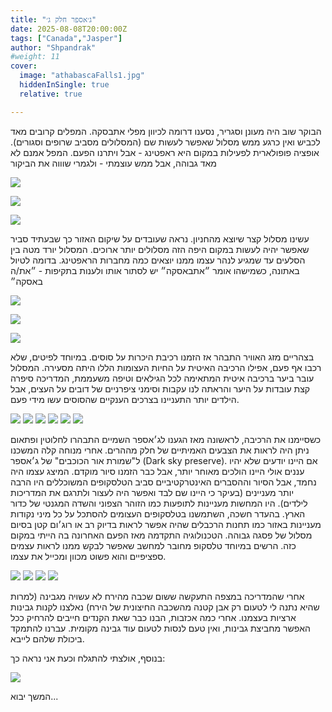 ```yaml
---
title: "ג׳אספר חלק ג׳"
date: 2025-08-08T20:00:00Z
tags: ["Canada","Jasper"]
author: "Shpandrak"
#weight: 11
cover:
  image: "athabascaFalls1.jpg"
  hiddenInSingle: true
  relative: true

---
```


הבוקר שוב היה מעונן וסגריר, נסענו דרומה לכיוון מפלי אתבסקה. המפלים קרובים מאד לכביש ואין כרגע ממש מסלול שאפשר לעשות שם (המסלולים מסביב שרופים וסגורים). אופציה פופולארית לפעילות במקום היא ראפטינג - אבל ויתרנו הפעם. המפל אמנם לא מאד גבוהה, אבל ממש עוצמתי - ולגמרי שוווה את הביקור

![](athabascaFalls1.jpg)

![](athabascaFalls2.jpg)

![](athabascaFalls3.jpg)

עשינו מסלול קצר שיוצא מהחניון. נראה שעובדים על שיקום האזור כך שבעתיד סביר שאפשר יהיה לעשות במקום היפה הזה מסלולים יותר ארוכים. המסלול יורד מטה בין הסלעים עד שמגיע לנהר עצמו ממנו יוצאים כמה מחברות הראפטינג. בדומה לטיול באתונה, כשמישהו אומר ״אתבאסקה״ יש לסתור אותו ולענות בתקיפות - ״את/ה באסקה״

![](athabascaFalls4.jpg)

![](athabascaFalls5.jpg)

![](athabascaFalls6.jpg)

בצהריים מזג האוויר התבהר אז הזמנו רכיבת היכרות על סוסים. במיוחד לפיטים, שלא רכבו אף פעם, אפילו הרכיבה האיטית על החיות העצומות הללו היתה מסעירה. המסלול עובר ביער ברכיבה איטית המתאימה לכל הגילאים וטיפה משעממת, המדריכה סיפרה קצת עובדות על היער והראתה לנו עקבות וסימני ציפרניים של דובים על העצים, אבל הילדים יותר התעניינו בצרכים הענקיים שהסוסים עשו מידי פעם.

![](horses1.jpg)
![](horses2.jpg)
![](horses3.jpg)
![](horses4.jpg)
![](horses5.jpg)
![](horses6.jpg)

כשסיימנו את הרכיבה, לראשונה מאז הגענו לג׳אספר השמיים התבהרו לחלוטין ופתאום ניתן היה לראות את הצבעים האמיתיים של חלק מההרים. אחרי מנוחה קלה המשכנו ל"שמורת אור הכוכבים" של ג׳אספר (Dark sky preserve). אם היינו יודעים שלא יהיו עננים אולי היינו הולכים מאוחר יותר, אבל כבר הזמנו סיור מוקדם. המיצג עצמו היה נחמד, אבל הסיור וההסברים האינטרקטיביים סביב הטלסקופים המשוכללים היו הרבה יותר מעניינים (בעיקר כי היינו שם לבד ואפשר היה לעצור ולתרגם את המדריכות לילדים). היו המחשות מעניינות לתופעות כמו הזוהר הצפוני והשדה המגנטי של כדור הארץ. בהעדר חשכה, השתמשנו בטלסקופים העצומים להסתכל על כל מיני נקודות מעניינות באזור כמו תחנות הרכבלים שהיה אפשר לראות בדיוק רב או רוג׳ום קטן בסיום מסלול של פסגה גבוהה. הטכנולוגיה התקדמה מאז הפעם האחרונה בה הייתי במקום כזה. הרשים במיוחד טלסקופ מחובר למחשב שאפשר לבקש ממנו לראות עצמים ספציפיים והוא פשוט מכוון ומכייל את עצמו.

![](clearSky.jpg)
![](elk.jpg)
![](observatory1.jpg)
![](observatory2.jpg)

אחרי שהמדריכה במצפה התעקשה ששום שכבה מהירח לא עשויה מגבינה (למרות שהיא נתנה לי לטעום רק אבן קטנה מהשכבה החיצונית של הירח) נאלצנו לקנות גבינות ארציות בעצמנו. אחרי כמה אכזבות, הבנו כבר שאת הקנדים חייבים להרחיק ככל האפשר מחביצת גבינות, ואין טעם לנסות לטעום עוד גבינה מקומית. עברנו להתמקד ביכולת שלהם לייבא.

בנוסף, אולצתי להתגלח וכעת אני נראה כך:

![](dinner.jpg)

המשך יבוא...

